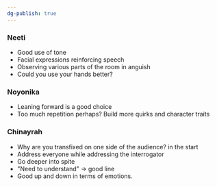 ```yaml
---
dg-publish: true
---
```

### Neeti
- Good use of tone
- Facial expressions reinforcing speech
- Observing various parts of the room in anguish
- Could you use your hands better? 

### Noyonika
- Leaning forward is a good choice
- Too much repetition perhaps? Build more quirks and character traits

### Chinayrah
- Why are you transfixed on one side of the audience? in the start 
- Address everyone while addressing the interrogator 
- Go deeper into spite
- "Need to understand" → good line
- Good up and down in terms of emotions. 